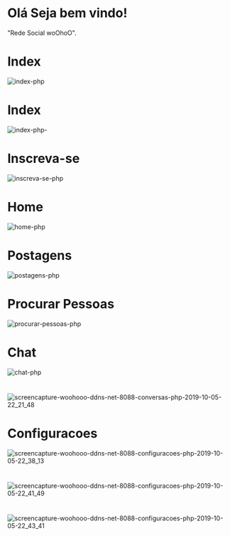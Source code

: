 # Olá Seja bem vindo!
"Rede Social woOhoO".
# Index
![index-php](https://user-images.githubusercontent.com/49602892/64081481-1216d800-ccd8-11e9-959e-d2efec11089b.png)

# Index 
![index-php-](https://user-images.githubusercontent.com/49602892/64081808-66bc5200-ccdc-11e9-840b-97b21e05c8ff.png)

# Inscreva-se
![inscreva-se-php](https://user-images.githubusercontent.com/49602892/64081713-1db7ce00-ccdb-11e9-8ad4-0024fd769546.png)

# Home
![home-php](https://user-images.githubusercontent.com/49602892/64081769-d1b95900-ccdb-11e9-87fa-88329fd4a566.png)

# Postagens
![postagens-php](https://user-images.githubusercontent.com/49602892/64081791-1ba23f00-ccdc-11e9-9e5e-76ebf927755b.png)

# Procurar Pessoas
![procurar-pessoas-php](https://user-images.githubusercontent.com/49602892/64081907-c23b0f80-ccdd-11e9-985f-d7064b30203f.png)

# Chat
![chat-php](https://user-images.githubusercontent.com/49602892/64081942-19d97b00-ccde-11e9-830d-1e827a859276.png)
#
![screencapture-woohooo-ddns-net-8088-conversas-php-2019-10-05-22_21_48](https://user-images.githubusercontent.com/49602892/66262936-55290700-e7c0-11e9-9c33-392d11ce6b72.png)

# Configuracoes
![screencapture-woohooo-ddns-net-8088-configuracoes-php-2019-10-05-22_38_13](https://user-images.githubusercontent.com/49602892/66262963-f6b05880-e7c0-11e9-864e-a4537a3ceadf.png)
#
![screencapture-woohooo-ddns-net-8088-configuracoes-php-2019-10-05-22_41_49](https://user-images.githubusercontent.com/49602892/66262986-79d1ae80-e7c1-11e9-8eff-067c5b172cbc.png)
#
![screencapture-woohooo-ddns-net-8088-configuracoes-php-2019-10-05-22_43_41](https://user-images.githubusercontent.com/49602892/66263001-b7363c00-e7c1-11e9-9ae9-363236e1a774.png)

